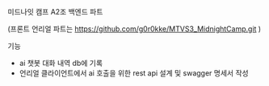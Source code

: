 
미드나잇 캠프 A2조 백엔드 파트

(프론트 언리얼 파트는 https://github.com/g0r0kke/MTVS3_MidnightCamp.git )

기능

- ai 챗봇 대화 내역 db에 기록
- 언리얼 클라이언트에서 ai 호출을 위한 rest api 설계 및 swagger 명세서 작성 